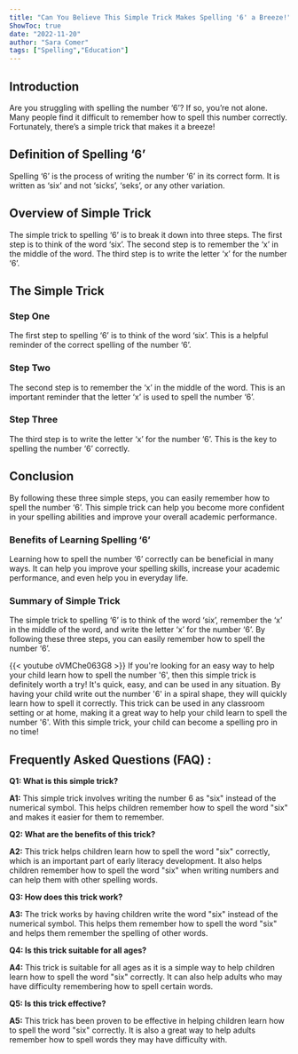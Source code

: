 ```yaml
---
title: "Can You Believe This Simple Trick Makes Spelling '6' a Breeze!"
ShowToc: true 
date: "2022-11-20"
author: "Sara Comer" 
tags: ["Spelling","Education"]
---
```

## Introduction

Are you struggling with spelling the number ‘6’? If so, you’re not alone. Many people find it difficult to remember how to spell this number correctly. Fortunately, there’s a simple trick that makes it a breeze!

## Definition of Spelling ‘6’

Spelling ‘6’ is the process of writing the number ‘6’ in its correct form. It is written as ‘six’ and not ‘sicks’, ‘seks’, or any other variation.

## Overview of Simple Trick

The simple trick to spelling ‘6’ is to break it down into three steps. The first step is to think of the word ‘six’. The second step is to remember the ‘x’ in the middle of the word. The third step is to write the letter ‘x’ for the number ‘6’.

## The Simple Trick

### Step One

The first step to spelling ‘6’ is to think of the word ‘six’. This is a helpful reminder of the correct spelling of the number ‘6’.

### Step Two

The second step is to remember the ‘x’ in the middle of the word. This is an important reminder that the letter ‘x’ is used to spell the number ‘6’.

### Step Three

The third step is to write the letter ‘x’ for the number ‘6’. This is the key to spelling the number ‘6’ correctly.

## Conclusion

By following these three simple steps, you can easily remember how to spell the number ‘6’. This simple trick can help you become more confident in your spelling abilities and improve your overall academic performance.

### Benefits of Learning Spelling ‘6’

Learning how to spell the number ‘6’ correctly can be beneficial in many ways. It can help you improve your spelling skills, increase your academic performance, and even help you in everyday life.

### Summary of Simple Trick

The simple trick to spelling ‘6’ is to think of the word ‘six’, remember the ‘x’ in the middle of the word, and write the letter ‘x’ for the number ‘6’. By following these three steps, you can easily remember how to spell the number ‘6’.

{{< youtube oVMChe063G8 >}} 
If you're looking for an easy way to help your child learn how to spell the number '6', then this simple trick is definitely worth a try! It's quick, easy, and can be used in any situation. By having your child write out the number '6' in a spiral shape, they will quickly learn how to spell it correctly. This trick can be used in any classroom setting or at home, making it a great way to help your child learn to spell the number '6'. With this simple trick, your child can become a spelling pro in no time!

## Frequently Asked Questions (FAQ) :
**Q1: What is this simple trick?**

**A1:** This simple trick involves writing the number 6 as "six" instead of the numerical symbol. This helps children remember how to spell the word "six" and makes it easier for them to remember.

**Q2: What are the benefits of this trick?**

**A2:** This trick helps children learn how to spell the word "six" correctly, which is an important part of early literacy development. It also helps children remember how to spell the word "six" when writing numbers and can help them with other spelling words.

**Q3: How does this trick work?**

**A3:** The trick works by having children write the word "six" instead of the numerical symbol. This helps them remember how to spell the word "six" and helps them remember the spelling of other words.

**Q4: Is this trick suitable for all ages?**

**A4:** This trick is suitable for all ages as it is a simple way to help children learn how to spell the word "six" correctly. It can also help adults who may have difficulty remembering how to spell certain words.

**Q5: Is this trick effective?**

**A5:** This trick has been proven to be effective in helping children learn how to spell the word "six" correctly. It is also a great way to help adults remember how to spell words they may have difficulty with.






